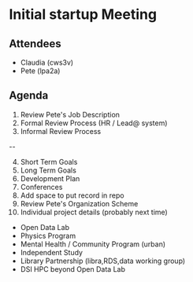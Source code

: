 # Initial startup Meeting

## Attendees
* Claudia (cws3v)
* Pete (lpa2a)

## Agenda
1. Review Pete's Job Description
6. Formal Review Process (HR / Lead@ system)
7. Informal Review Process

--

4. Short Term Goals
5. Long Term Goals
8. Development Plan
3. Conferences
26. Add space to put record in repo
2. Review Pete's Organization Scheme
10. Individual project details (probably next time)
  * Open Data Lab
  * Physics Program
  * Mental Health / Community Program (urban)
  * Independent Study
  * Library Partnership (libra,RDS,data working group)
  * DSI HPC beyond Open Data Lab
